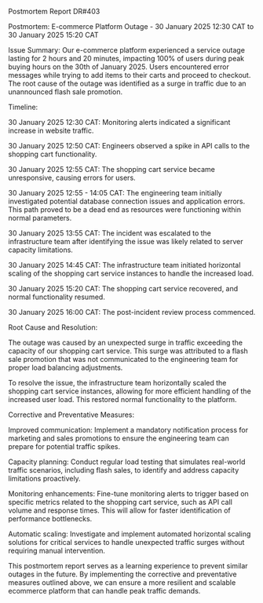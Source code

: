 Postmortem Report DR#403

Postmortem: E-commerce Platform Outage - 30 January 2025 12:30 CAT to 30 January 2025 15:20 CAT

Issue Summary:
Our e-commerce platform experienced a service outage lasting for 2 hours and 20 minutes, impacting 100% of users during peak buying hours on the 30th of January 2025. Users encountered error messages while trying to add items to their carts and proceed to checkout.
The root cause of the outage was identified as a surge in traffic due to an unannounced flash sale promotion.

Timeline:

30 January 2025 12:30 CAT: Monitoring alerts indicated a significant increase in website traffic.

30 January 2025 12:50 CAT: Engineers observed a spike in API calls to the shopping cart functionality.

30 January 2025 12:55 CAT: The shopping cart service became unresponsive, causing errors for users.

30 January 2025 12:55 - 14:05 CAT: The engineering team initially investigated potential database connection issues and application errors. This path proved to be a dead end as resources were functioning within normal parameters.

30 January 2025 13:55 CAT: The incident was escalated to the infrastructure team after identifying the issue was likely related to server capacity limitations.

30 January 2025 14:45 CAT: The infrastructure team initiated horizontal scaling of the shopping cart service instances to handle the increased load.

30 January 2025 15:20 CAT: The shopping cart service recovered, and normal functionality resumed.

30 January 2025 16:00 CAT: The post-incident review process commenced.

Root Cause and Resolution:

The outage was caused by an unexpected surge in traffic exceeding the capacity of our shopping cart service. This surge was attributed to a flash sale promotion that was not communicated to the engineering team for proper load balancing adjustments.

To resolve the issue, the infrastructure team horizontally scaled the shopping cart service instances, allowing for more efficient handling of the increased user load. This restored normal functionality to the platform.

Corrective and Preventative Measures:

Improved communication: Implement a mandatory notification process for marketing and sales promotions to ensure the engineering team can prepare for potential traffic spikes.

Capacity planning: Conduct regular load testing that simulates real-world traffic scenarios, including flash sales, to identify and address capacity limitations proactively.

Monitoring enhancements: Fine-tune monitoring alerts to trigger based on specific metrics related to the shopping cart service, such as API call volume and response times. This will allow for faster identification of performance bottlenecks.

Automatic scaling: Investigate and implement automated horizontal scaling solutions for critical services to handle unexpected traffic surges without requiring manual intervention.



This postmortem report serves as a learning experience to prevent similar outages in the future. By implementing the corrective and preventative measures outlined above, we can ensure a more resilient and scalable ecommerce platform that can handle peak traffic demands.

